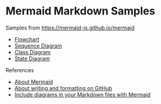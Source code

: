 # Mermaid Markdown Samples

Samples from https://mermaid-js.github.io/mermaid

- [Flowchart](https://github.com/junkofujiwara/mermaid-md-samples/blob/main/flowchart.md)
- [Sequence Diagram](https://github.com/junkofujiwara/mermaid-md-samples/blob/main/sequence-diagram.md)
- [Class Diagram](https://github.com/junkofujiwara/mermaid-md-samples/blob/main/class-diagram.md)
- [State Diagram](https://github.com/junkofujiwara/mermaid-md-samples/blob/main/state-diagram.md)

References
- [About Mermaid](https://mermaid-js.github.io/mermaid)
- [About writing and formatting on GitHub](https://docs.github.com/en/get-started/writing-on-github/getting-started-with-writing-and-formatting-on-github/about-writing-and-formatting-on-github)
- [Include diagrams in your Markdown files with Mermaid](https://github.blog/2022-02-14-include-diagrams-markdown-files-mermaid/)
